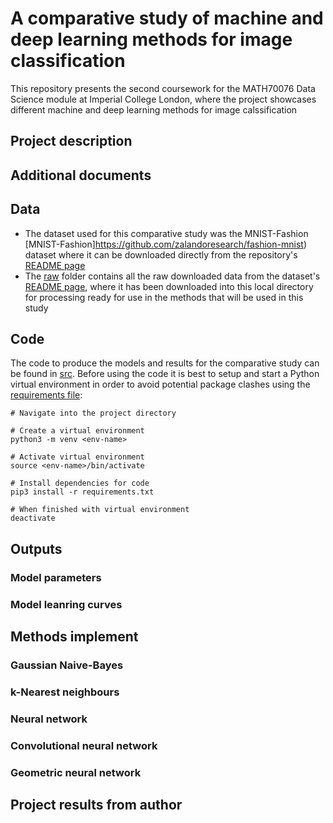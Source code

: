 # A comparative study of machine and deep learning methods for image classification
This repository presents the second coursework for the MATH70076 Data Science module at Imperial College London, where the project showcases different machine and deep learning methods for image calssification

## Project description



## Additional documents



## Data
 
- The dataset used for this comparative study was the MNIST-Fashion [MNIST-Fashion]https://github.com/zalandoresearch/fashion-mnist) dataset where it can be downloaded directly from the repository's [README page](https://github.com/zalandoresearch/fashion-mnist)
- The [raw](data/raw/) folder contains all the raw downloaded data from the dataset's [README page](https://github.com/zalandoresearch/fashion-mnist), where it has been downloaded into this local directory for processing ready for use in the methods that will be used in this study


## Code

The code to produce the models and results for the comparative study can be found in [src](src/). Before using the code it is best to setup and start a Python virtual environment in order to avoid potential package clashes using the [requirements file](src/requirements.txt):

```
# Navigate into the project directory

# Create a virtual environment
python3 -m venv <env-name>

# Activate virtual environment
source <env-name>/bin/activate

# Install dependencies for code
pip3 install -r requirements.txt

# When finished with virtual environment
deactivate
```

## Outputs

### Model parameters

### Model leanring curves

## Methods implement

### Gaussian Naive-Bayes

### k-Nearest neighbours

### Neural network

### Convolutional neural network

### Geometric neural network

## Project results from author